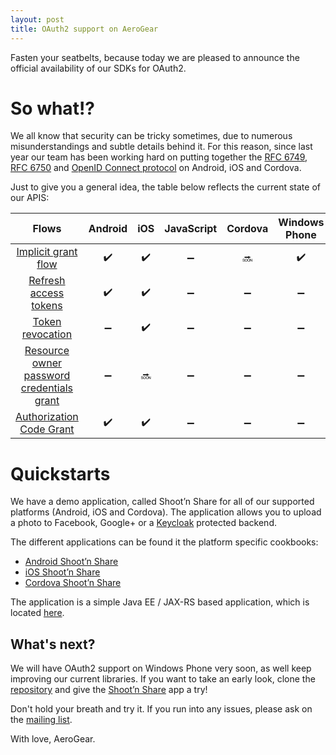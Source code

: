 ```yaml
---
layout: post
title: OAuth2 support on AeroGear
---
```


Fasten your seatbelts, because today we are pleased to announce the official availability of our SDKs for OAuth2.

# So what!?

We all know that security can be tricky sometimes, due to numerous misunderstandings and subtle details behind it. For this reason, since last year our team has been working hard on putting together the [RFC 6749](https://tools.ietf.org/html/rfc6749), [RFC 6750](https://tools.ietf.org/html/rfc6750) and [OpenID Connect protocol](http://openid.net/connect/) on Android, iOS and Cordova.

Just to give you a general idea, the table below reflects the current state of our APIS:

| Flows          | Android | iOS | JavaScript | Cordova | Windows Phone |
|:---------------------:|:-------:|:---:|:----------:|:-------:|:-------------:|
|[Implicit grant flow](https://tools.ietf.org/html/rfc6749#section-4.2)|:heavy_check_mark:|:heavy_check_mark:|:heavy_minus_sign:|:soon:|:heavy_check_mark:|
|[Refresh access tokens](https://tools.ietf.org/html/rfc6749#section-4.3)|:heavy_check_mark:|:heavy_check_mark:|:heavy_minus_sign:|:heavy_minus_sign:|:heavy_minus_sign:|
|[Token revocation](http://tools.ietf.org/html/rfc7009#section-2)|:heavy_minus_sign:|:heavy_check_mark:|:heavy_minus_sign:|:heavy_minus_sign:|:heavy_minus_sign:|
|[Resource owner password credentials grant](https://tools.ietf.org/html/rfc6749#section-4.3) |:heavy_minus_sign:|:soon:|:heavy_minus_sign:|:heavy_minus_sign:|:heavy_minus_sign:|
|[Authorization Code Grant](https://tools.ietf.org/html/rfc6749#section-4.1)|:heavy_check_mark:|:heavy_check_mark:|:heavy_minus_sign:|:heavy_minus_sign:|:heavy_minus_sign:|

# Quickstarts

We have a demo application, called Shoot’n Share for all of our supported platforms (Android, iOS and Cordova). The application allows you to upload a photo to Facebook, Google+ or a [Keycloak](http://keycloak.jboss.org/) protected backend.

The different applications can be found it the platform specific cookbooks:

* [Android Shoot’n Share](https://github.com/aerogear/aerogear-android-cookbook/tree/master/ShootAndShare)
* [iOS Shoot’n Share](https://github.com/aerogear/aerogear-ios-cookbook/tree/master/Shoot)
* [Cordova Shoot’n Share](https://github.com/aerogear/aerogear-cordova-cookbook/tree/master/Shoot)

The application is a simple Java EE / JAX-RS based application, which is located [here](https://github.com/aerogear/aerogear-backend-cookbook/tree/master/Shoot).

## What's next?

We will have OAuth2 support on Windows Phone very soon, as well keep improving our current libraries. If you want to take an early look, clone the [repository](https://github.com/aerogear/aerogear-windows-oauth2) and give the [Shoot’n Share](https://github.com/aerogear/aerogear-windows-cookbook/blob/master/Shoot/README.md) app a try!

Don't hold your breath and try it. If you run into any issues, please ask on the [mailing list](https://lists.jboss.org/mailman/listinfo/aerogear-dev).

With love, AeroGear.
